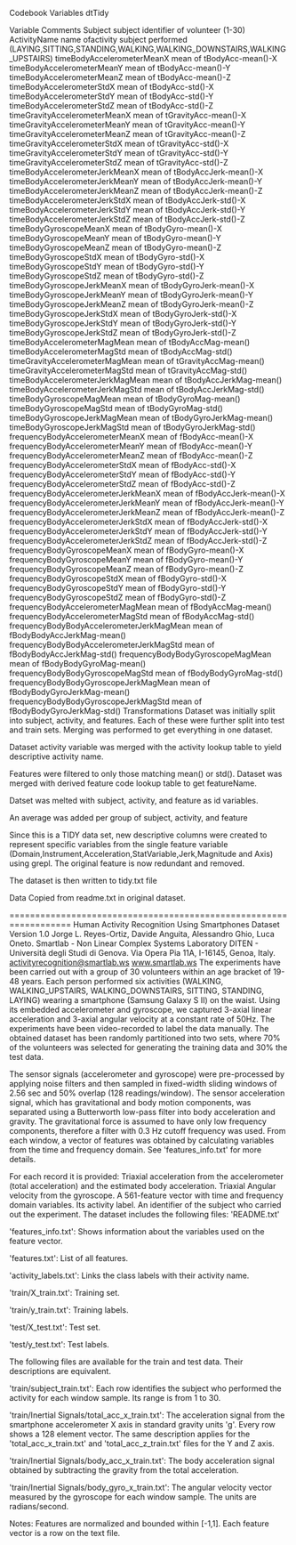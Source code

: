 Codebook
Variables
dtTidy

Variable	Comments
Subject	subject identifier of volunteer (1-30)
ActivityName	name ofactivity subject performed (LAYING,SITTING,STANDING,WALKING,WALKING_DOWNSTAIRS,WALKING_UPSTAIRS)
timeBodyAccelerometerMeanX	mean of tBodyAcc-mean()-X
timeBodyAccelerometerMeanY	mean of tBodyAcc-mean()-Y
timeBodyAccelerometerMeanZ	mean of tBodyAcc-mean()-Z
timeBodyAccelerometerStdX	mean of tBodyAcc-std()-X
timeBodyAccelerometerStdY	mean of tBodyAcc-std()-Y
timeBodyAccelerometerStdZ	mean of tBodyAcc-std()-Z
timeGravityAccelerometerMeanX	mean of tGravityAcc-mean()-X
timeGravityAccelerometerMeanY	mean of tGravityAcc-mean()-Y
timeGravityAccelerometerMeanZ	mean of tGravityAcc-mean()-Z
timeGravityAccelerometerStdX	mean of tGravityAcc-std()-X
timeGravityAccelerometerStdY	mean of tGravityAcc-std()-Y
timeGravityAccelerometerStdZ	mean of tGravityAcc-std()-Z
timeBodyAccelerometerJerkMeanX	mean of tBodyAccJerk-mean()-X
timeBodyAccelerometerJerkMeanY	mean of tBodyAccJerk-mean()-Y
timeBodyAccelerometerJerkMeanZ	mean of tBodyAccJerk-mean()-Z
timeBodyAccelerometerJerkStdX	mean of tBodyAccJerk-std()-X
timeBodyAccelerometerJerkStdY	mean of tBodyAccJerk-std()-Y
timeBodyAccelerometerJerkStdZ	mean of tBodyAccJerk-std()-Z
timeBodyGyroscopeMeanX	mean of tBodyGyro-mean()-X
timeBodyGyroscopeMeanY	mean of tBodyGyro-mean()-Y
timeBodyGyroscopeMeanZ	mean of tBodyGyro-mean()-Z
timeBodyGyroscopeStdX	mean of tBodyGyro-std()-X
timeBodyGyroscopeStdY	mean of tBodyGyro-std()-Y
timeBodyGyroscopeStdZ	mean of tBodyGyro-std()-Z
timeBodyGyroscopeJerkMeanX	mean of tBodyGyroJerk-mean()-X
timeBodyGyroscopeJerkMeanY	mean of tBodyGyroJerk-mean()-Y
timeBodyGyroscopeJerkMeanZ	mean of tBodyGyroJerk-mean()-Z
timeBodyGyroscopeJerkStdX	mean of tBodyGyroJerk-std()-X
timeBodyGyroscopeJerkStdY	mean of tBodyGyroJerk-std()-Y
timeBodyGyroscopeJerkStdZ	mean of tBodyGyroJerk-std()-Z
timeBodyAccelerometerMagMean	mean of tBodyAccMag-mean()
timeBodyAccelerometerMagStd	mean of tBodyAccMag-std()
timeGravityAccelerometerMagMean	mean of tGravityAccMag-mean()
timeGravityAccelerometerMagStd	mean of tGravityAccMag-std()
timeBodyAccelerometerJerkMagMean	mean of tBodyAccJerkMag-mean()
timeBodyAccelerometerJerkMagStd	mean of tBodyAccJerkMag-std()
timeBodyGyroscopeMagMean	mean of tBodyGyroMag-mean()
timeBodyGyroscopeMagStd	mean of tBodyGyroMag-std()
timeBodyGyroscopeJerkMagMean	mean of tBodyGyroJerkMag-mean()
timeBodyGyroscopeJerkMagStd	mean of tBodyGyroJerkMag-std()
frequencyBodyAccelerometerMeanX	mean of fBodyAcc-mean()-X
frequencyBodyAccelerometerMeanY	mean of fBodyAcc-mean()-Y
frequencyBodyAccelerometerMeanZ	mean of fBodyAcc-mean()-Z
frequencyBodyAccelerometerStdX	mean of fBodyAcc-std()-X
frequencyBodyAccelerometerStdY	mean of fBodyAcc-std()-Y
frequencyBodyAccelerometerStdZ	mean of fBodyAcc-std()-Z
frequencyBodyAccelerometerJerkMeanX	mean of fBodyAccJerk-mean()-X
frequencyBodyAccelerometerJerkMeanY	mean of fBodyAccJerk-mean()-Y
frequencyBodyAccelerometerJerkMeanZ	mean of fBodyAccJerk-mean()-Z
frequencyBodyAccelerometerJerkStdX	mean of fBodyAccJerk-std()-X
frequencyBodyAccelerometerJerkStdY	mean of fBodyAccJerk-std()-Y
frequencyBodyAccelerometerJerkStdZ	mean of fBodyAccJerk-std()-Z
frequencyBodyGyroscopeMeanX	mean of fBodyGyro-mean()-X
frequencyBodyGyroscopeMeanY	mean of fBodyGyro-mean()-Y
frequencyBodyGyroscopeMeanZ	mean of fBodyGyro-mean()-Z
frequencyBodyGyroscopeStdX	mean of fBodyGyro-std()-X
frequencyBodyGyroscopeStdY	mean of fBodyGyro-std()-Y
frequencyBodyGyroscopeStdZ	mean of fBodyGyro-std()-Z
frequencyBodyAccelerometerMagMean	mean of fBodyAccMag-mean()
frequencyBodyAccelerometerMagStd	mean of fBodyAccMag-std()
frequencyBodyBodyAccelerometerJerkMagMean	mean of fBodyBodyAccJerkMag-mean()
frequencyBodyBodyAccelerometerJerkMagStd	mean of fBodyBodyAccJerkMag-std()
frequencyBodyBodyGyroscopeMagMean	mean of fBodyBodyGyroMag-mean()
frequencyBodyBodyGyroscopeMagStd	mean of fBodyBodyGyroMag-std()
frequencyBodyBodyGyroscopeJerkMagMean	mean of fBodyBodyGyroJerkMag-mean()
frequencyBodyBodyGyroscopeJerkMagStd	mean of fBodyBodyGyroJerkMag-std()
Transformations
Dataset was initially split into subject, activity, and features. Each of these were further split into test and train sets. Merging was performed to get everything in one dataset.

Dataset activity variable was merged with the activity lookup table to yield descriptive activity name.

Features were filtered to only those matching mean() or std(). Dataset was merged with derived feature code lookup table to get featureName.

Datset was melted with subject, activity, and feature as id variables.

An average was added per group of subject, activity, and feature

Since this is a TIDY data set, new descriptive columns were created to represent specific variables from the single feature variable (Domain,Instrument,Acceleration,StatVariable,Jerk,Magnitude and Axis) using grepl. The original feature is now redundant and removed.

The dataset is then written to tidy.txt file

Data
Copied from readme.txt in original dataset.

================================================================== Human Activity Recognition Using Smartphones Dataset Version 1.0
Jorge L. Reyes-Ortiz, Davide Anguita, Alessandro Ghio, Luca Oneto. Smartlab - Non Linear Complex Systems Laboratory DITEN - Università degli Studi di Genova. Via Opera Pia 11A, I-16145, Genoa, Italy. activityrecognition@smartlab.ws www.smartlab.ws
The experiments have been carried out with a group of 30 volunteers within an age bracket of 19-48 years. Each person performed six activities (WALKING, WALKING_UPSTAIRS, WALKING_DOWNSTAIRS, SITTING, STANDING, LAYING) wearing a smartphone (Samsung Galaxy S II) on the waist. Using its embedded accelerometer and gyroscope, we captured 3-axial linear acceleration and 3-axial angular velocity at a constant rate of 50Hz. The experiments have been video-recorded to label the data manually. The obtained dataset has been randomly partitioned into two sets, where 70% of the volunteers was selected for generating the training data and 30% the test data.

The sensor signals (accelerometer and gyroscope) were pre-processed by applying noise filters and then sampled in fixed-width sliding windows of 2.56 sec and 50% overlap (128 readings/window). The sensor acceleration signal, which has gravitational and body motion components, was separated using a Butterworth low-pass filter into body acceleration and gravity. The gravitational force is assumed to have only low frequency components, therefore a filter with 0.3 Hz cutoff frequency was used. From each window, a vector of features was obtained by calculating variables from the time and frequency domain. See 'features_info.txt' for more details.

For each record it is provided:
Triaxial acceleration from the accelerometer (total acceleration) and the estimated body acceleration.
Triaxial Angular velocity from the gyroscope.
A 561-feature vector with time and frequency domain variables.
Its activity label.
An identifier of the subject who carried out the experiment.
The dataset includes the following files:
'README.txt'

'features_info.txt': Shows information about the variables used on the feature vector.

'features.txt': List of all features.

'activity_labels.txt': Links the class labels with their activity name.

'train/X_train.txt': Training set.

'train/y_train.txt': Training labels.

'test/X_test.txt': Test set.

'test/y_test.txt': Test labels.

The following files are available for the train and test data. Their descriptions are equivalent.

'train/subject_train.txt': Each row identifies the subject who performed the activity for each window sample. Its range is from 1 to 30.

'train/Inertial Signals/total_acc_x_train.txt': The acceleration signal from the smartphone accelerometer X axis in standard gravity units 'g'. Every row shows a 128 element vector. The same description applies for the 'total_acc_x_train.txt' and 'total_acc_z_train.txt' files for the Y and Z axis.

'train/Inertial Signals/body_acc_x_train.txt': The body acceleration signal obtained by subtracting the gravity from the total acceleration.

'train/Inertial Signals/body_gyro_x_train.txt': The angular velocity vector measured by the gyroscope for each window sample. The units are radians/second.

Notes:
Features are normalized and bounded within [-1,1].
Each feature vector is a row on the text file.

